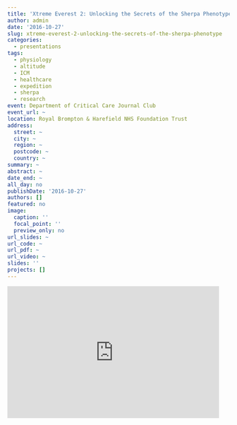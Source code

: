 ```yaml
---
title: 'Xtreme Everest 2: Unlocking the Secrets of the Sherpa Phenotype?'
author: admin
date: '2016-10-27'
slug: xtreme-everest-2-unlocking-the-secrets-of-the-sherpa-phenotype
categories:
  - presentations
tags:
  - physiology
  - altitude
  - ICM
  - healthcare
  - expedition
  - sherpa
  - research
event: Department of Critical Care Journal Club
event_url: ~
location: Royal Brompton & Harefield NHS Foundation Trust
address:
  street: ~
  city: ~
  region: ~
  postcode: ~
  country: ~
summary: ~
abstract: ~
date_end: ~
all_day: no
publishDate: '2016-10-27'
authors: []
featured: no
image:
  caption: ''
  focal_point: ''
  preview_only: no
url_slides: ~
url_code: ~
url_pdf: ~
url_video: ~
slides: ''
projects: []
---
```


<iframe src="https://docs.google.com/presentation/d/e/2PACX-1vSDj6Nf2ufmleRxWkf-1lt_RkFjl6E5O7qL27kP97TmTZikJQaGG3RBUSu3tiCbL2DKOQ6tMPd80jPs/embed?start=false&loop=false&delayms=3000" frameborder="0" width="480" height="299" allowfullscreen="true" mozallowfullscreen="true" webkitallowfullscreen="true"></iframe>
